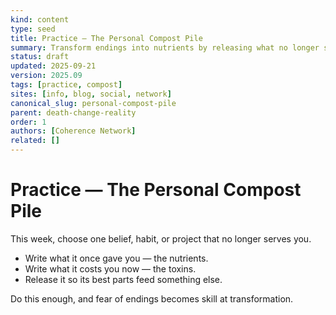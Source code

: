 ```yaml
---
kind: content
type: seed
title: Practice — The Personal Compost Pile
summary: Transform endings into nutrients by releasing what no longer serves.
status: draft
updated: 2025-09-21
version: 2025.09
tags: [practice, compost]
sites: [info, blog, social, network]
canonical_slug: personal-compost-pile
parent: death-change-reality
order: 1
authors: [Coherence Network]
related: []
---
```


# Practice — The Personal Compost Pile

This week, choose one belief, habit, or project that no longer serves you.

- Write what it once gave you — the nutrients.
- Write what it costs you now — the toxins.
- Release it so its best parts feed something else.

Do this enough, and fear of endings becomes skill at transformation.


